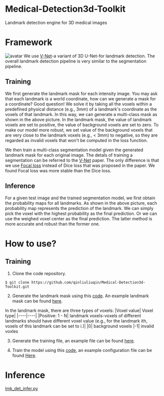 # Medical-Detection3d-Toolkit
Landmark detection engine for 3D medical images

# Framework
![avatar](https://github.com/qinliuliuqin/Medical-Detection3d-Toolkit/blob/master/framework.png)
We use [V-Net](http://far.in.tum.de/pub/milletari2016Vnet/milletari2016Vnet.pdf)-a variant of 3D U-Net-for landmark detection. The overall landmark detection pipeline is very similar to the segmentation pipeline. 

## Training
We first generate the landmark mask for each intensity image. You may ask that each landmark is a world coordinate, how can we generate a mask for a coordinate? Good question! We solve it by taking all the voxels within a predefined physical distance (e.g., 3mm) of a landmark's coordinate as the voxels of that landmark. In this way, we can generate a multi-class mask as shown in the above picture. In the landmark mask, the value of landmark voxels are set to positive, the value of background voxels are set to zero. To make our model more robust, we set value of the background voxels that are very close to the landmark voxels (e.g., < 3mm) to negative, so they are regarded as invalid voxels that won't be computed in the loss function. 

We then train a multi-class segmentation model given the generated landmark mask for each original image. The detals of training a segmentation can be referred to the [V-Net](http://far.in.tum.de/pub/milletari2016Vnet/milletari2016Vnet.pdf) paper. The only difference is that we use [Focal loss](https://arxiv.org/abs/1708.02002) instead of Dice loss that was proposed in the paper. We found Focal loss was more stable than the Dice loss.

## Inference
For a given test image and the trained segmentation model, we first obtain the probability maps for all landmarks. As shown in the above picture, each probability map represents the prediction of the landmark. We can simply pick the voxel with the highest probability as the final prediction. Or we can use the weighed voxel center as the final prediction. The latter method is more accurate and robust than the former one. 


# How to use?
## Training
1. Clone the code repository.
```
$ git clone https://github.com/qinliuliuqin/Medical-Detection3d-Toolkit.git
```
2. Generate the landmark mask using this [code](https://github.com/qinliuliuqin/Medical-Detection3d-Toolkit/blob/master/detection3d/scripts/gen_landmark_mask.py).
An example landmark mask can be found [here](https://github.com/qinliuliuqin/Model-Zoo/blob/master/Dental/detection/landmark/test_data/landmark_mask.mha). 

In the landmark mask, there are three types of voxels:
|Voxel value| Voxel type|
|----|----|
|Positive: 1 - N| landmark voxels-voxels of different landmarks should have different voxel value (e.g., for the landmark ith, voxels of this landmark can be set to i.)|
|0| background voxels
|-1| invalid voxles  

3. Generate the training file, an example file can be found [here](https://github.com/qinliuliuqin/Medical-Detection3d-Toolkit/blob/master/demo/train.csv).

4. Train the model using this [code](https://github.com/qinliuliuqin/Medical-Detection3d-Toolkit/blob/master/detection3d/lmk_det_train.py), an example configuration file can be found [Here](https://github.com/qinliuliuqin/Model-Zoo/blob/master/Dental/detection/landmark/model_0531_2020/batch_1/checkpoints/chk_1200/lmk_train_config.py).

# Inference
[lmk_det_infer.py]()
